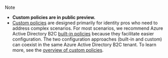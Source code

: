 >[!NOTE]
> * **Custom policies are in public preview.**
> * [Custom policies](..\articles\active-directory-b2c\active-directory-b2c-overview-custom.md#custom-policies) are designed primarily for identity pros who need to address complex scenarios. For most scenarios, we recommend Azure Active Directory B2C [built-in policies](..\articles\active-directory-b2c\active-directory-b2c-overview-custom.md) because they facilitate easier configuration. The two configuration approaches (built-in and custom) can coexist in the same Azure Active Directory B2C tenant. To learn more, see the [overview of custom policies](..\articles\active-directory-b2c\active-directory-b2c-overview-custom.md).

